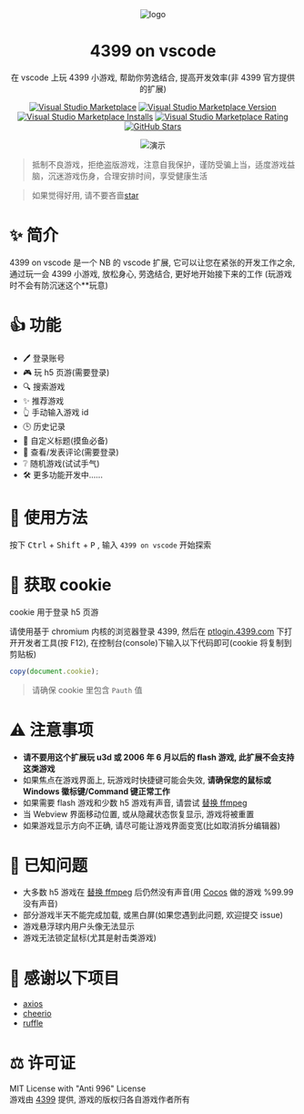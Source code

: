 <div align="center">

<img src="https://dsy4567.github.io/icon.png" alt="logo" title="logo" />

<h1 align="center">4399 on vscode</h1>

在 vscode 上玩 4399 小游戏, 帮助你劳逸结合, 提高开发效率(非 4399 官方提供的扩展)

[![Visual Studio Marketplace](https://img.shields.io/badge/Visual%20Studio-Marketplace-007acc.svg?style=flat-square)](https://marketplace.visualstudio.com/items?itemName=dsy4567.4399-on-vscode)
[![Visual Studio Marketplace Version](https://img.shields.io/visual-studio-marketplace/v/dsy4567.4399-on-vscode.svg?style=flat-square)](https://marketplace.visualstudio.com/items?itemName=dsy4567.4399-on-vscode)
[![Visual Studio Marketplace Installs](https://img.shields.io/visual-studio-marketplace/i/dsy4567.4399-on-vscode.svg?style=flat-square)](https://marketplace.visualstudio.com/items?itemName=dsy4567.4399-on-vscode)
[![Visual Studio Marketplace Rating](https://img.shields.io/visual-studio-marketplace/stars/dsy4567.4399-on-vscode.svg?style=flat-square)](https://marketplace.visualstudio.com/items?itemName=dsy4567.4399-on-vscode)
[![GitHub Stars](https://img.shields.io/github/stars/dsy4567/4399-on-vscode.svg?style=flat-square)](https://github.com/dsy4567/4399-on-vscode)

<img src="https://dsy4567.github.io/4-o-v.gif" alt="演示" title="演示" />
</div>

> 抵制不良游戏，拒绝盗版游戏，注意自我保护，谨防受骗上当，适度游戏益脑，沉迷游戏伤身，合理安排时间，享受健康生活

> 如果觉得好用, 请不要吝啬[star](https://github.com/dsy4567/4399-on-vscode)

# ✨ 简介

4399 on vscode 是一个 NB 的 vscode 扩展, 它可以让您在紧张的开发工作之余, 通过玩一会 4399 小游戏, 放松身心, 劳逸结合, 更好地开始接下来的工作 (玩游戏时不会有防沉迷这个\*\*玩意)

# 👍 功能

-   🖊 登录账号
-   🎮 玩 h5 页游(需要登录)
-   🔍 搜索游戏
-   ✨ 推荐游戏
-   👆 手动输入游戏 id
-   🕒 历史记录
-   🔧 自定义标题(摸鱼必备)
-   💬 查看/发表评论(需要登录)
-   ❔ 随机游戏(试试手气)
-   🛠️ 更多功能开发中......

# 🔨 使用方法

按下 <kbd>Ctrl</kbd> + <kbd>Shift</kbd> + <kbd>P</kbd>
, 输入 `4399 on vscode` 开始探索

# 🍪 获取 cookie

cookie 用于登录 h5 页游

请使用基于 chromium 内核的浏览器登录 4399, 然后在 [ptlogin.4399.com](https://ptlogin.4399.com) 下打开开发者工具(按 F12), 在控制台(console)下输入以下代码即可(cookie 将复制到剪贴板)

```javascript
copy(document.cookie);
```

> 请确保 cookie 里包含 `Pauth` 值

# ⚠️ 注意事项

-   **请不要用这个扩展玩 u3d 或 2006 年 6 月以后的 flash 游戏, 此扩展不会支持这类游戏**
-   如果焦点在游戏界面上, 玩游戏时快捷键可能会失效, **请确保您的鼠标或 Windows 徽标键/Command 键正常工作**
-   如果需要 flash 游戏和少数 h5 游戏有声音, 请尝试 [替换 ffmpeg](https://github.com/nondanee/vsc-netease-music#requirement)
-   当 Webview 界面移动位置, 或从隐藏状态恢复显示, 游戏将被重置
-   如果游戏显示方向不正确, 请尽可能让游戏界面变宽(比如取消拆分编辑器)

# 📢 已知问题

-   大多数 h5 游戏在 [替换 ffmpeg](https://github.com/nondanee/vsc-netease-music#requirement) 后仍然没有声音(用 [Cocos](https://www.cocos.com/) 做的游戏 %99.99 没有声音)
-   部分游戏半天不能完成加载, 或黑白屏(如果您遇到此问题, 欢迎提交 issue)
-   游戏悬浮球内用户头像无法显示
-   游戏无法锁定鼠标(尤其是射击类游戏)

# 🤝 感谢以下项目

-   [axios](https://github.com/axios/axios)
-   [cheerio](https://github.com/cheeriojs/cheerio)
-   [ruffle](https://github.com/ruffle-rs/ruffle)

# ⚖️ 许可证

MIT License with "Anti 996" License  
游戏由 [4399](http://www.4399.com) 提供, 游戏的版权归各自游戏作者所有
